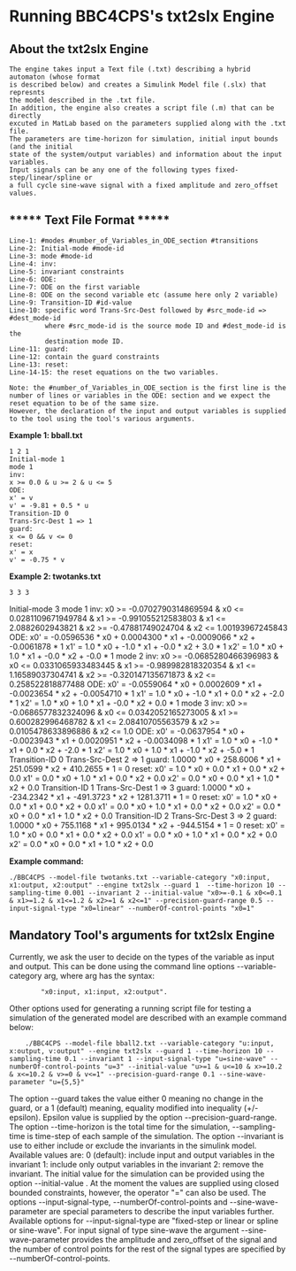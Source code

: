 # Running BBC4CPS's txt2slx Engine
About the txt2slx Engine
-----------------------------------------------------
    The engine takes input a Text file (.txt) describing a hybrid automaton (whose format
    is described below) and creates a Simulink Model file (.slx) that represnts 
    the model described in the .txt file.
    In addition, the engine also creates a script file (.m) that can be directly 
    excuted in MatLab based on the parameters supplied along with the .txt file.
    The parameters are time-horizon for simulation, initial input bounds (and the initial
    state of the system/output variables) and information about the input variables.
    Input signals can be any one of the following types fixed-step/linear/spline or
    a full cycle sine-wave signal with a fixed amplitude and zero_offset values.

***** Text File Format *****
-------------------------------
    Line-1: #modes #number_of_Variables_in_ODE_section #transitions
    Line-2: Initial-mode #mode-id
    Line-3: mode #mode-id
    Line-4: inv:
    Line-5: invariant constraints 
    Line-6: ODE:
    Line-7: ODE on the first variable
    Line-8: ODE on the second variable etc (assume here only 2 variable)
    Line-9: Transition-ID #id-value
    Line-10: specific word Trans-Src-Dest followed by #src_mode-id => #dest_mode-id
             where #src_mode-id is the source mode ID and #dest_mode-id is the 
             destination mode ID.
    Line-11: guard:          
    Line-12: contain the guard constraints
    Line-13: reset:
    Line-14-15: the reset equations on the two variables.
    
    Note: the #number_of_Variables_in_ODE_section is the first line is the number of lines or variables in the ODE: section and we expect the reset equation to be of the same size.
    However, the declaration of the input and output variables is supplied to the tool using the tool's various arguments.
    
    
**Example 1: bball.txt**
    
	1 2 1
    Initial-mode 1
    mode 1
    inv:
    x >= 0.0 & u >= 2 & u <= 5
    ODE: 
    x' = v
    v' = -9.81 + 0.5 * u
    Transition-ID 0
    Trans-Src-Dest 1 => 1
    guard:
    x <= 0 && v <= 0
    reset:
    x' = x
    v' = -0.75 * v


**Example 2: twotanks.txt**
    
    3 3 3
Initial-mode 3
mode 1
inv:
x0 >= -0.0702790314869594 & x0 <= 0.0281109671949784 & x1 >= -0.991055212583803 & x1 <= 2.0882602943821 & x2 >= -0.47881749024704 & x2 <= 1.00193967245843
ODE: 
x0' = -0.0596536 * x0 + 0.0004300 * x1 + -0.0009066 * x2 + -0.0061878 * 1
x1' = 1.0 * x0 + -1.0 * x1 + -0.0 * x2 + 3.0 * 1
x2' = 1.0 * x0 + 1.0 * x1 + -0.0 * x2 + -0.0 * 1
mode 2
inv:
x0 >= -0.0685280466396983 & x0 <= 0.0331065933483445 & x1 >= -0.989982818320354 & x1 <= 1.16589037304741 & x2 >= -0.320147135671873 & x2 <= 0.258522818877488
ODE: 
x0' = -0.0559064 * x0 + 0.0002609 * x1 + -0.0023654 * x2 + -0.0054710 * 1
x1' = 1.0 * x0 + -1.0 * x1 + 0.0 * x2 + -2.0 * 1
x2' = 1.0 * x0 + 1.0 * x1 + -0.0 * x2 + 0.0 * 1
mode 3
inv:
x0 >= -0.0686577832324096 & x0 <= 0.0342052165273005 & x1 >= 0.600282996468782 & x1 <= 2.08410705563579 & x2 >= 0.0105478633896886 & x2 <= 1.0
ODE: 
x0' = -0.0637954 * x0 + -0.0023943 * x1 + 0.0020951 * x2 + -0.0034098 * 1
x1' = 1.0 * x0 + -1.0 * x1 + 0.0 * x2 + -2.0 * 1
x2' = 1.0 * x0 + 1.0 * x1 + -1.0 * x2 + -5.0 * 1
Transition-ID 0
Trans-Src-Dest 2 => 1
guard:
1.0000 * x0  + 258.6006 * x1  + 251.0599 * x2  + 410.2655 * 1 = 0
reset:
x0' = 1.0 * x0 + 0.0 * x1 + 0.0 * x2 + 0.0
x1' = 0.0 * x0 + 1.0 * x1 + 0.0 * x2 + 0.0
x2' = 0.0 * x0 + 0.0 * x1 + 1.0 * x2 + 0.0
Transition-ID 1
Trans-Src-Dest 1 => 3
guard:
1.0000 * x0  + -234.2342 * x1  + -491.3723 * x2  + 1281.3711 * 1 = 0
reset:
x0' = 1.0 * x0 + 0.0 * x1 + 0.0 * x2 + 0.0
x1' = 0.0 * x0 + 1.0 * x1 + 0.0 * x2 + 0.0
x2' = 0.0 * x0 + 0.0 * x1 + 1.0 * x2 + 0.0
Transition-ID 2
Trans-Src-Dest 3 => 2
guard:
1.0000 * x0  + 755.1168 * x1  + 995.0134 * x2  + -944.5154 * 1 = 0
reset:
x0' = 1.0 * x0 + 0.0 * x1 + 0.0 * x2 + 0.0
x1' = 0.0 * x0 + 1.0 * x1 + 0.0 * x2 + 0.0
x2' = 0.0 * x0 + 0.0 * x1 + 1.0 * x2 + 0.0

**Example command:**

    ./BBC4CPS --model-file twotanks.txt --variable-category "x0:input, x1:output, x2:output" --engine txt2slx --guard 1  --time-horizon 10 --sampling-time 0.001 --invariant 2 --initial-value "x0>=-0.1 & x0<=0.1 & x1>=1.2 & x1<=1.2 & x2>=1 & x2<=1" --precision-guard-range 0.5 --input-signal-type "x0=linear" --numberOf-control-points "x0=1"
    
Mandatory Tool's arguments for txt2slx Engine
---------------------------------------------
Currently, we ask the user to decide on the types of the variable as input and output. This can be done using the command line options --variable-category arg, where arg has the syntax: 
            
            "x0:input, x1:input, x2:output".

Other options used for generating a running script file for testing a simulation of the generated model are described with an example command below:
        
        ./BBC4CPS --model-file bball2.txt --variable-category "u:input, x:output, v:output" --engine txt2slx --guard 1 --time-horizon 10 --sampling-time 0.1 --invariant 1 --input-signal-type "u=sine-wave" --numberOf-control-points "u=3" --initial-value "u>=1 & u<=10 & x>=10.2 & x<=10.2 & v>=0 & v<=1" --precision-guard-range 0.1 --sine-wave-parameter "u={5,5}"
        
        
The option --guard takes the value either 0 meaning no change in the guard, or a 1  (default) meaning, equality modified into inequality (+/- epsilon). Epsilon value is supplied by the option --precision-guard-range.
The option --time-horizon is the total time for the simulation, --sampling-time is time-step of each sample of the simulation. 
The option --invariant is use to either include or exclude the invariants in the simulink model. Available values are:
0 (default): include input and output variables in the invariant
1: include only output variables in the invariant
2: remove the invariant.
The initial value for the simulation can be provided using the option --initial-value . At the moment the values are supplied using closed bounded constraints, however, the operator "=" can also be used.
The options --input-signal-type, --numberOf-control-points and --sine-wave-parameter are special parameters to describe the input variables further. 
Available options for --input-signal-type are "fixed-step or linear or spline or sine-wave". 
For input signal of type sine-wave the argument --sine-wave-parameter provides the amplitude and zero_offset of the signal and the number of control points for the rest of the signal types are specified by --numberOf-control-points.
